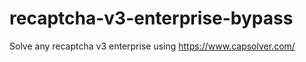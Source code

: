 # recaptcha-v3-enterprise-bypass
Solve any recaptcha v3 enterprise using https://www.capsolver.com/



                                                                                                                      